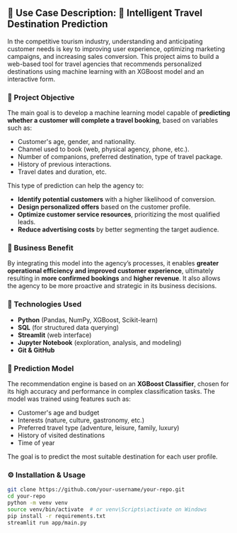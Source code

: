## 🧳 Use Case Description: 🧭 Intelligent Travel Destination Prediction

In the competitive tourism industry, understanding and anticipating customer needs is key to improving user experience, optimizing marketing campaigns, and increasing sales conversion. This project aims to build a web-based tool for travel agencies that recommends personalized destinations using machine learning with an XGBoost model and an interactive form.

### 🎯 Project Objective

The main goal is to develop a machine learning model capable of **predicting whether a customer will complete a travel booking**, based on variables such as:

- Customer's age, gender, and nationality.
- Channel used to book (web, physical agency, phone, etc.).
- Number of companions, preferred destination, type of travel package.
- History of previous interactions.
- Travel dates and duration, etc.

This type of prediction can help the agency to:

- **Identify potential customers** with a higher likelihood of conversion.
- **Design personalized offers** based on the customer profile.
- **Optimize customer service resources**, prioritizing the most qualified leads.
- **Reduce advertising costs** by better segmenting the target audience.

### 🧠 Business Benefit

By integrating this model into the agency’s processes, it enables **greater operational efficiency and improved customer experience**, ultimately resulting in **more confirmed bookings** and **higher revenue**. It also allows the agency to be more proactive and strategic in its business decisions.

### 🚀 Technologies Used

- **Python** (Pandas, NumPy, XGBoost, Scikit-learn)
- **SQL** (for structured data querying)
- **Streamlit** (web interface)
- **Jupyter Notebook** (exploration, analysis, and modeling)
- **Git & GitHub**

### 🤖 Prediction Model

The recommendation engine is based on an **XGBoost Classifier**, chosen for its high accuracy and performance in complex classification tasks. The model was trained using features such as:

- Customer's age and budget
- Interests (nature, culture, gastronomy, etc.)
- Preferred travel type (adventure, leisure, family, luxury)
- History of visited destinations
- Time of year

The goal is to predict the most suitable destination for each user profile.

### ⚙️ Installation & Usage

```bash
git clone https://github.com/your-username/your-repo.git
cd your-repo
python -m venv venv
source venv/bin/activate  # or venv\Scripts\activate on Windows
pip install -r requirements.txt
streamlit run app/main.py

